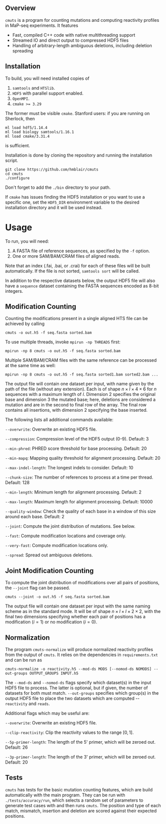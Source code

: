 ## Overview

`cmuts` is a program for counting mutations and computing reactivity profiles in MaP-seq experiments. It features
* Fast, compiled C++ code with native multithreading support
* Streamed IO and direct output to compressed HDF5 files
* Handling of arbitrary-length ambiguous deletions, including deletion spreading

## Installation

To build, you will need installed copies of
   1. `samtools` and `HTSlib`.
   2. `HDF5` with parallel support enabled.
   3. `OpenMPI`.
   4. `cmake >= 3.29`

The former must be visible `cmake`. Stanford users: if you are running on Sherlock, then
```
ml load hdf5/1.14.4
ml load biology samtools/1.16.1
ml load cmake/3.31.4
```
is sufficient.

Installation is done by cloning the repository and running the installation script.
```
git clone https://github.com/hmblair/cmuts
cd cmuts
./configure
```
Don't forget to add the `./bin` directory to your path.

If `cmake` has issues finding the HDF5 installation or you want to use a specific one, set the `HDF5_DIR` environment variable to the desired installation directory and it will be used instead.

# Usage

To run, you will need:
   1. A FASTA file of reference sequences, as specified by the `-f` option.
   2. One or more SAM/BAM/CRAM files of aligned reads.

Note that an index (.fai, .bai, or .crai) for each of these files will be built automatically. If the file is not sorted, `samtools sort` will be called.

In addition to the respective datasets below, the output HDF5 file will also have a `sequence` dataset containing the FASTA sequences encoded as 8-bit integers.

## Modification Counting

Counting the modifications present in a single aligned HTS file can be achieved by calling
```
cmuts -o out.h5 -f seq.fasta sorted.bam
```
To use multiple threads, invoke `mpirun -np THREADS` first:
```
mpirun -np 8 cmuts -o out.h5 -f seq.fasta sorted.bam
```
Multiple SAM/BAM/CRAM files with the same reference can be processed at the same time as well:
```
mpirun -np 8 cmuts -o out.h5 -f seq.fasta sorted1.bam sorted2.bam ...
```
The output file will contain one dataset per input, with name given by the path of the file (without any extension). Each is of shape $`n \times l \times 4 \times 6`$ for $`n`$ sequences with a maximum length of $`l`$. Dimension 2 specifies the original base and dimension 3 the mutated base; here, deletions are considered a mutation and are in the second to final row of the array. The final row contains all insertions, with dimension 2 specifying the base inserted.

The following lists all additional commands available:

`--overwrite`: Overwrite an existing HDF5 file.

`--compression`: Compression level of the HDF5 output (0-9). Default: 3

`--min-phred`: PHRED score threshold for base processing. Default: 20

`--min-mapq`: Mapping quality threshold for alignment processing. Default: 20

`--max-indel-length`: The longest indels to consider. Default: 10

`--chunk-size`: The number of references to process at a time per thread. Default: 128

`--min-length`: Minimum length for alignment processing. Default: 2

`--max-length`: Maximum length for alignment processing. Default: 10000

`--quality-window`: Check the quality of each base in a window of this size around each base. Default: 2

`--joint`: Compute the joint distribution of mutations. See below.

`--fast`: Compute modification locations and coverage only.

`--very-fast`: Compute modification locations only.

`--spread`: Spread out ambiguous deletions.

## Joint Modification Counting

To compute the joint distribution of modifications over all pairs of positions, the `--joint` flag can be passed.
```
cmuts --joint -o out.h5 -f seq.fasta sorted.bam
```
The output file will contain one dataset per input with the same naming scheme as in the standard mode. It will be of shape $`n \times l \times l \times 2 \times 2`$, with the final two dimensions specifying whether each pair of positions has a modification ($`i=1`$) or no modification ($`i=0`$).

## Normalization

The program `cmuts-normalize` will produce normalized reactivity profiles from the output of `cmuts`. It relies on the dependencies in `requirements.txt` and can be run as
```
cmuts-normalize -o reactivity.h5 --mod-ds MODS [--nomod-ds NOMODS] --out-groups OUTPUT_GROUPS INPUT.h5
```
The `--mod-ds` and `--nomod-ds` flags specify which dataset(s) in the input HDF5 file to process. The latter is optional, but if given, the number of datasets for both must match. `--out-groups` specifies which group(s) in the output HDF5 file to place the two datasets which are computed -- `reactivity` and `reads`.

Additional flags which may be useful are:

`--overwrite`: Overwrite an existing HDF5 file.

`--clip-reactivity`: Clip the reactivity values to the range $`[0,1]`$.

`--5p-primer-length`: The length of the 5' primer, which will be zeroed out. Default: 26

`--3p-primer-length`: The length of the 3' primer, which will be zeroed out. Default: 20

## Tests

`cmuts` has tests for the basic mutation counting features, which are build automatically with the main program. They can be run with `./tests/accuracy/run`, which selects a random set of parameters to generate test cases with and then runs `cmuts`. The position and type of each match, mismatch, insertion and deletion are scored against their expected positions.

